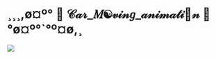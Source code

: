 # ¸¸¸,ø¤º°   🎀  𝒞𝒶𝓇_𝑀☯𝓋𝒾𝓃𝑔_𝒶𝓃𝒾𝓂𝒶𝓉𝒾💞𝓃  🎀   °ø¤º°`°º¤ø,¸

<img src="https://user-images.githubusercontent.com/96183163/201740591-bc4a6c82-8646-4c5f-9806-2b2047ac7b67.png"/>
